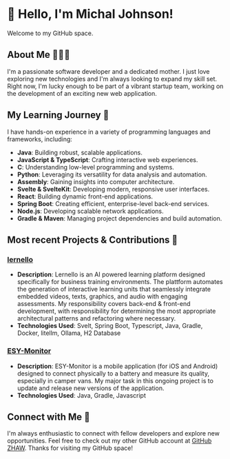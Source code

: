 # 👋 Hello, I'm Michal Johnson!

Welcome to my GitHub space.

## About Me 🙋🏼‍♀️

I'm a passionate software developer and  a dedicated mother. I just love exploring new technologies and I'm always looking to expand my skill set. Right now, I'm lucky enough to be part of a vibrant startup team, working on the development of an exciting new web application.

## My Learning Journey 🌱

I have hands-on experience in a variety of programming languages and frameworks, including:
-   **Java**: Building robust, scalable applications.
-   **JavaScript & TypeScript**: Crafting interactive web experiences.
-   **C**: Understanding low-level programming and systems.
-   **Python**: Leveraging its versatility for data analysis and automation.
-   **Assembly**: Gaining insights into computer architecture.
-   **Svelte & SvelteKit**: Developing modern, responsive user interfaces.
-   **React**: Building dynamic front-end applications.
-   **Spring Boot**: Creating efficient, enterprise-level back-end services.
-   **Node.js**: Developing scalable network applications.
-   **Gradle & Maven**: Managing project dependencies and build automation.

## Most recent Projects & Contributions 🚀

### [lernello](https://github.com/nova-omnia/lernello)

-  **Description**: Lernello is an AI powered learning platform designed specifically for business training environments. The plattform automates the generation of interactive learning units that seamlessly integrate embedded videos, texts, graphics, and audio with engaging assessments. My responsibility covers back-end & front-end development, with responsibility for determining the most appropriate architectural patterns and refactoring where necessary.
-  **Technologies Used**: Svelt, Spring Boot, Typescript, Java, Gradle, Docker, litellm, Ollama, H2 Database

### [ESY-Monitor](https://github.com/michaljohnson/ESYMonitor)

-  **Description**: ESY-Monitor is a mobile application (for iOS and Android) designed to connect physically to a battery and measure its quality, especially in camper vans. My major task in this ongoing project is to update and release new versions of the application.
-  **Technologies Used**: Java, Gradle, Javascript

## Connect with Me 🤝
I'm always enthusiastic to connect with fellow developers and explore new opportunities. Feel free to check out my other GitHub account at [GitHub ZHAW](https://github.zhaw.ch/johnsmic).
Thanks for visiting my GitHub space!
